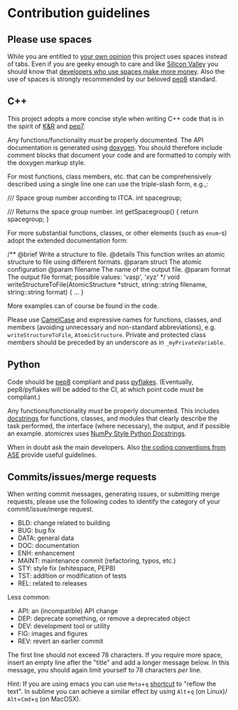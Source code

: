 Contribution guidelines
=======================

Please use spaces
-----------------

While you are entitled to [your own
opinion](http://lea.verou.me/2012/01/why-tabs-are-clearly-superior/) this
project uses spaces instead of tabs. Even if you are geeky enough to care and
like [Silicon Valley](https://www.youtube.com/watch?v=SsoOG6ZeyUI) you should
know that [developers who use spaces make more
money](https://stackoverflow.blog/2017/06/15/developers-use-spaces-make-money-use-tabs/).
Also the use of spaces is strongly recommended by our beloved
[pep8](https://www.python.org/dev/peps/pep-0008/) standard.


C++
---

This project adopts a more concise style when writing C++ code that is in the
spirit of [K&R](https://en.wikipedia.org/wiki/Indent_style) and
[pep7](https://www.python.org/dev/peps/pep-0007/).

Any functions/functionality *must* be properly documented. The API documentation
is generated using [doxygen](http://www.stack.nl/~dimitri/doxygen/). You should
therefore include comment blocks that document your code and are formatted to
comply with the doxygen markup style.

For most functions, class members, etc. that can be comprehensively described
using a single line one can use the triple-slash form, e.g.,:

   /// Space group number according to ITCA.
   int spacegroup;
   
   /// Returns the space group number.
   int getSpacegroup() { return spacegroup; }

For more substantial functions, classes, or other elements (such as ``enum``-s)
adopt the extended documentation form:

   /**
   @brief Write a structure to file.
   @details This function writes an atomic structure to file using different formats.
   @param struct   The atomic configuration
   @param filename The name of the output file.
   @param format   The output file format; possible values: 'vasp', 'xyz'
   */
   void writeStructureToFile(AtomicStructure *struct, string::string filename, string::string format) {
     ...
}

More examples can of course be found in the code.

Please use [CamelCase](https://en.wikipedia.org/wiki/Camel_case) and expressive
names for functions, classes, and members (avoiding unnecessary and non-standard
abbreviations), e.g. ``writeStructureToFile``, ``AtomicStructure``. Private and
protected class members should be preceded by an underscore as in
``_myPrivateVariable``.

Python
------

Code should be [pep8](https://www.python.org/dev/peps/pep-0008/)
compliant and pass
[pyflakes](https://pypi.python.org/pypi/pyflakes). (Eventually,
pep8/pyflakes will be added to the CI, at which point code *must* be
compliant.)

Any functions/functionality *must* be properly documented. This
includes [docstrings](https://en.wikipedia.org/wiki/Docstring) for
functions, classes, and modules that clearly describe the task
performed, the interface (where necessary), the output, and if
possible an example. atomicrex uses [NumPy Style Python
Docstrings](http://sphinxcontrib-napoleon.readthedocs.io/en/latest/example_numpy.html).

When in doubt ask the main developers. Also [the coding conventions from
ASE](https://wiki.fysik.dtu.dk/ase/development/python_codingstandard.html)
provide useful guidelines.


Commits/issues/merge requests
-----------------------------

When writing commit messages, generating issues, or submitting merge
requests, please use the following codes to identify the category of
your commit/issue/merge request.

* BLD: change related to building  
* BUG: bug fix
* DATA: general data
* DOC: documentation  
* ENH: enhancement  
* MAINT: maintenance commit (refactoring, typos, etc.)  
* STY: style fix (whitespace, PEP8)  
* TST: addition or modification of tests  
* REL: related to releases  

Less common:
* API: an (incompatible) API change  
* DEP: deprecate something, or remove a deprecated object  
* DEV: development tool or utility  
* FIG: images and figures
* REV: revert an earlier commit  

The first line should not exceed 78 characters. If you require more
space, insert an empty line after the "title" and add a longer message
below. In this message, you should again limit yourself to 78
characters *per* line.

Hint: If you are using emacs you can use ``Meta``+``q``
[shortcut](https://shortcutworld.com/en/Emacs/23.2.1/linux/all) to
"reflow the text". In sublime you can achieve a similar effect by using
``Alt``+``q`` (on Linux)/ ``Alt``+``Cmd``+``q`` (on MacOSX).
